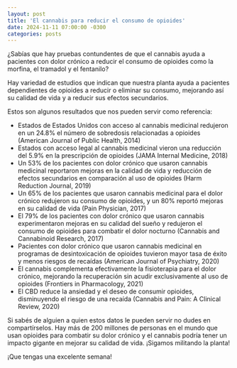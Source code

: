 ```yaml
---
layout: post
title: 'El cannabis para reducir el consumo de opioides'
date: 2024-11-11 07:00:00 -0300
categories: posts
---
```


¿Sabías que hay pruebas contundentes de que el cannabis ayuda a pacientes con dolor crónico a reducir el consumo de opioides como la morfina, el tramadol y el fentanilo?

Hay variedad de estudios que indican que nuestra planta ayuda a pacientes dependientes de opioides a reducir o eliminar su consumo, mejorando así su calidad de vida y a reducir sus efectos secundarios.

Estos son algunos resultados que nos pueden servir como referencia:

- Estados de Estados Unidos con acceso al cannabis medicinal redujeron en un 24.8% el número de sobredosis relacionadas a opioides (American Journal of Public Health, 2014)
- Estados con acceso legal al cannabis medicinal vieron una reducción del 5.9% en la prescripción de opioides (JAMA Internal Medicine, 2018)
- Un 53% de los pacientes con dolor crónico que usaron cannabis medicinal reportaron mejoras en la calidad de vida y reducción de efectos secundarios en comparación al uso de opioides (Harm Reduction Journal, 2019)
- Un 65% de los pacientes que usaron cannabis medicinal para el dolor crónico redujeron su consumo de opioides, y un 80% reportó mejoras en su calidad de vida (Pain Physician, 2017)
- El 79% de los pacientes con dolor crónico que usaron cannabis experimentaron mejoras en su calidad del sueño y redujeron el consumo de opioides para combatir el dolor nocturno (Cannabis and Cannabinoid Research, 2017)
- Pacientes con dolor crónico que usaron cannabis medicinal en programas de desintoxicación de opioides tuvieron mayor tasa de éxito y menos riesgos de recaídas (American Journal of Psychiatry, 2020)
- El cannabis complementa efectivamente la fisioterapia para el dolor crónico, mejorando la recuperación sin acudir exclusivamente al uso de opioides (Frontiers in Pharmacology, 2021)
- El CBD reduce la ansiedad y el deseo de consumir opioides, disminuyendo el riesgo de una recaída (Cannabis and Pain: A Clinical Review, 2020)

Si sabés de alguien a quien estos datos le pueden servir no dudes en compartírselos. Hay más de 200 millones de personas en el mundo que usan opioides para combatir su dolor crónico y el cannabis podría tener un impacto gigante en mejorar su calidad de vida. ¡Sigamos militando la planta!

¡Que tengas una excelente semana!
